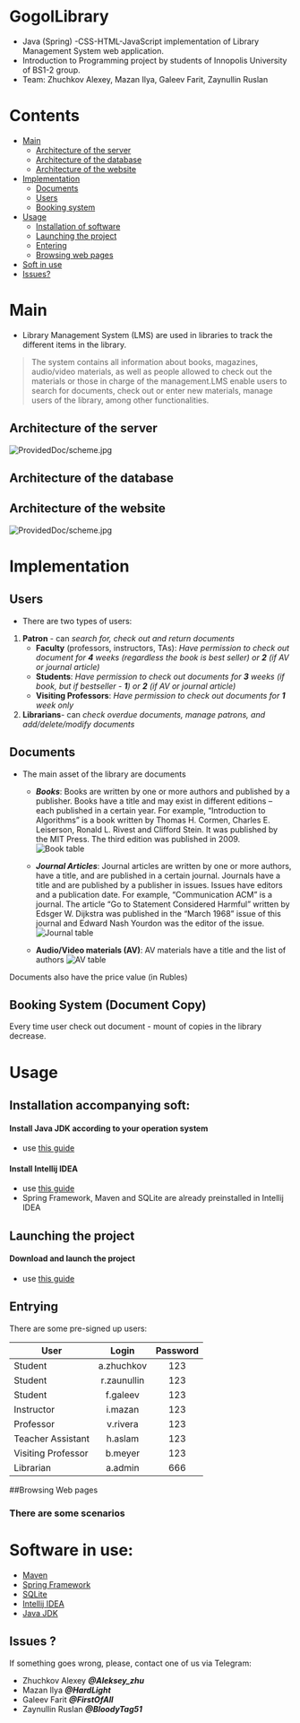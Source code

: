 # GogolLibrary
+ Java (Spring) -CSS-HTML-JavaScript implementation of Library Management System web application.
+ Introduction to Programming project by students of Innopolis University of BS1-2 group.
+ Team: Zhuchkov Alexey, Mazan Ilya, Galeev Farit, Zaynullin Ruslan

# Contents
  + <a href="#main">Main</a>
    + <a href="#arcp">Architecture of the server</a>
    + <a href="#arcd">Architecture of the database</a>
    + <a href="#arcw">Architecture of the website</a>
  + <a href="#imp">Implementation</a>
    + <a href="#doc">Documents</a>
    + <a href="#user">Users</a>
    + <a href="#book">Booking system</a>
  + <a href="#installation">Usage</a>
    + <a href="#inst">Installation of software</a>
    + <a href="#launch">Launching the project</a>
    + <a href="#entry">Entering</a>
    + <a href="#browse">Browsing web pages</a>
  + <a href="#soft">Soft in use</a>
  + <a href="#issue">Issues?</a>
<a name="main">

# Main
+ Library Management System (LMS) are used in libraries to track the different items in the library. 
> The system contains all information about books, magazines, audio/video materials, as well as people allowed to check out the materials or those in charge of the management.LMS enable users to search for documents, check out or enter
new materials, manage users of the library, among other functionalities.

<a name="arcp"> 

## Architecture of the server
</a> 
 <img src="ProvidedDoc/scheme.jpg" alt="ProvidedDoc/scheme.jpg"> 
 
<a name="arcw"> 
  
## Architecture of the database

<a name="arcd">
  
## Architecture of the website
</a> 
 <img src="ProvidedDoc/scheme.jpg" alt="ProvidedDoc/scheme.jpg"> 
 
<a name="imp">
   
# Implementation
</a>

<a name="doc">
   


<a name="user">
   
## Users
</a>

+ There are two types of users:
1. **Patron** - can *search for, check out and return documents* 
    + **Faculty** (professors, instructors, TAs): 
      *Have permission to сheck out document for ***4*** weeks (regardless the book is best seller) or ***2*** (if AV or journal article)*
    + **Students**:
      *Have permission to сheck out documents for ***3*** weeks (if book, but if bestseller - ***1***) or ***2*** (if AV or journal article)*
    + **Visiting Professors**:
      *Have permission to сheck out documents for ***1*** week only*
2. **Librarians**- can *check overdue documents, manage patrons, and
add/delete/modify documents*       

<a name="book">
  
## Documents
</a>

+ The main asset of the library are documents
  + ***Books***: Books are written by one or more authors and published by a publisher.
Books have a title and may exist in different editions – each
published in a certain year. For example, “Introduction to Algorithms”
is a book written by Thomas H. Cormen, Charles E. Leiserson, Ronald
L. Rivest and Clifford Stein. It was published by the MIT Press. The
third edition was published in 2009.  
![Book table](https://github.com/HiGal/GogolLibrary/blob/master/src/main/resources/rmres/bookTable.PNG "Book table")

  + ***Journal Articles***: Journal articles are written by one or more authors, have a title, and are published in a certain journal. Journals have a title and are published by a publisher in issues. Issues have editors and a publication date. For example, “Communication ACM” is a journal. The article “Go to Statement Considered Harmful” written by Edsger W. Dijkstra was published in the “March 1968” issue of this journal and Edward Nash Yourdon was the editor of the issue.
![Journal table](https://github.com/HiGal/GogolLibrary/blob/master/src/main/resources/rmres/journalTable.PNG "Journal table")

  + **Audio/Video materials (AV)**: AV materials have a title and the list of authors
![AV table](https://github.com/HiGal/GogolLibrary/blob/master/src/main/resources/rmres/avTable.PNG "AV table")

Documents also have the price value (in Rubles)


## Booking System (Document Copy)
</a>

         

Every time user check out document - mount of copies in the library decrease.
<a name="installation">
  
# Usage
</a>

<a name="inst">

## Installation accompanying soft:
</a>

#### Install Java JDK according to your operation system

  + use <a href="ProvidedDoc/java.pdf"> this guide </a>

#### Install Intellij IDEA 
  + use <a href="https://www.jetbrains.com/help/idea/install-and-set-up-intellij-idea.html"> this guide</a> 
  + Spring Framework, Maven and SQLite are already preinstalled in Intellij IDEA
  
<a name="launch"> 
   
## Launching the project
</a>

#### Download and launch the project
  
  + use <a href="ProvidedDoc/project.pdf">this guide</a>
    
<a name="entry">

## Entrying
</a>
There are some pre-signed up users:

|     User           |     Login          | Password |
| ------------------ |:------------------:| :-------:|
| Student            | a.zhuchkov         |    123   |
| Student            | r.zaunullin        |    123   |
| Student            | f.galeev           |    123   |
| Instructor         | i.mazan            |    123   |
| Professor          | v.rivera           |    123   |
| Teacher Assistant  | h.aslam            |    123   |
| Visiting Professor | b.meyer            |    123   |
| Librarian          | a.admin            |    666   |
     
<a name="browse">

##Browsing Web pages
### There are some scenarios

<a name="soft">

# Software in use:
</a>

  + <a href="http://maven.apache.org/POM/4.0.0">Maven</a>
  + <a href="https://spring.io/docs">Spring Framework</a>
  + <a href="http://www.sqlite.org/docs.html">SQLite</a>
  + <a href="https://www.jetbrains.com/idea/">Intellij IDEA</a>
  + <a href="http://www.oracle.com/technetwork/java/javase/downloads/index.html">Java JDK</a>
  
<a name="issue">
    
## Issues ?
 If something goes wrong, please, contact one of us via Telegram:
   + Zhuchkov Alexey ***@Aleksey_zhu***
   + Mazan Ilya ***@HardLight***
   + Galeev Farit ***@FirstOfAll***
   + Zaynullin Ruslan ***@BloodyTag51***
